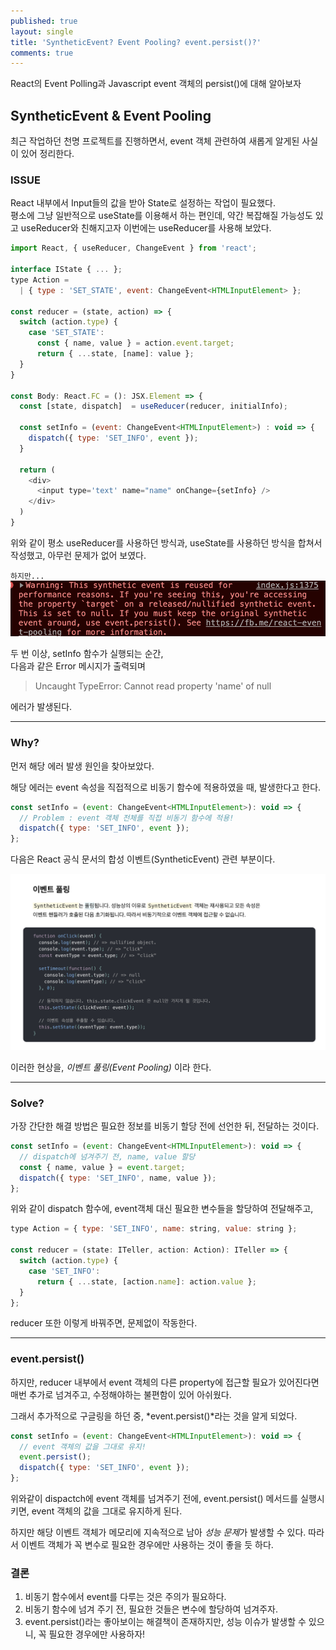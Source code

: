 ```yaml
---
published: true
layout: single
title: 'SyntheticEvent? Event Pooling? event.persist()?'
comments: true
---
```


React의 Event Polling과 Javascript event 객체의 persist()에 대해 알아보자

## SyntheticEvent & Event Pooling

최근 작업하던 천명 프로젝트를 진행하면서, event 객체 관련하여 새롭게 알게된 사실이 있어 정리한다.

### ISSUE

React 내부에서 Input들의 값을 받아 State로 설정하는 작업이 필요했다. <br>
평소에 그냥 일반적으로 useState를 이용해서 하는 편인데, 약간 복잡해질 가능성도 있고 useReducer와 친해지고자 이번에는 useReducer를 사용해 보았다.

```javascript
import React, { useReducer, ChangeEvent } from 'react';

interface IState { ... };
type Action =
  | { type : 'SET_STATE', event: ChangeEvent<HTMLInputElement> };

const reducer = (state, action) => {
  switch (action.type) {
    case 'SET_STATE':
      const { name, value } = action.event.target;
      return { ...state, [name]: value };
  }
}

const Body: React.FC = (): JSX.Element => {
  const [state, dispatch]  = useReducer(reducer, initialInfo);

  const setInfo = (event: ChangeEvent<HTMLInputElement>) : void => {
    dispatch({ type: 'SET_INFO', event });
  }

  return (
    <div>
      <input type='text' name="name" onChange={setInfo} />
    </div>
  )
}
```

위와 같이 평소 useReducer를 사용하던 방식과, useState를 사용하던 방식을 합쳐서 작성했고, 아무런 문제가 없어 보였다.

`하지만...`
![Error](https://raw.githubusercontent.com/gyeol1212/gyeol1212.github.io/master/_posts/assets/1106error.png)

두 번 이상, setInfo 함수가 실행되는 순간, <br>
다음과 같은 Error 메시지가 출력되며

> Uncaught TypeError: Cannot read property 'name' of null

에러가 발생된다.

---

### Why?

먼저 해당 에러 발생 원인을 찾아보았다. <br>

해당 에러는 event 속성을 직접적으로 비동기 함수에 적용하였을 때, 발생한다고 한다.

```javascript
const setInfo = (event: ChangeEvent<HTMLInputElement>): void => {
  // Problem : event 객체 전체를 직접 비동기 함수에 적용!
  dispatch({ type: 'SET_INFO', event });
};
```

다음은 React 공식 문서의 합성 이벤트(SyntheticEvent) 관련 부분이다.

![eventPooling](https://raw.githubusercontent.com/gyeol1212/gyeol1212.github.io/master/_posts/assets/eventPooling.png)

이러한 현상을, _이벤트 풀링(Event Pooling)_ 이라 한다.

---

### Solve?

가장 간단한 해결 방법은 필요한 정보를 비동기 할당 전에 선언한 뒤, 전달하는 것이다.

```javascript
const setInfo = (event: ChangeEvent<HTMLInputElement>): void => {
  // dispatch에 넘겨주기 전, name, value 할당
  const { name, value } = event.target;
  dispatch({ type: 'SET_INFO', name, value });
};
```

위와 같이 dispatch 함수에, event객체 대신 필요한 변수들을 할당하여 전달해주고,

```javascript
type Action = { type: 'SET_INFO', name: string, value: string };

const reducer = (state: ITeller, action: Action): ITeller => {
  switch (action.type) {
    case 'SET_INFO':
      return { ...state, [action.name]: action.value };
  }
};
```

reducer 또한 이렇게 바꿔주면, 문제없이 작동한다.

---

### event.persist()

하지만, reducer 내부에서 event 객체의 다른 property에 접근할 필요가 있어진다면 매번 추가로 넘겨주고, 수정해야하는 불편함이 있어 아쉬웠다.

그래서 추가적으로 구글링을 하던 중, *event.persist()*라는 것을 알게 되었다.

```javascript
const setInfo = (event: ChangeEvent<HTMLInputElement>): void => {
  // event 객체의 값을 그대로 유지!
  event.persist();
  dispatch({ type: 'SET_INFO', event });
};
```

위와같이 dispactch에 event 객체를 넘겨주기 전에, event.persist() 메서드를 실행시키면, event 객체의 값을 그대로 유지하게 된다.

하지만 해당 이벤트 객체가 메모리에 지속적으로 남아 *성능 문제*가 발생할 수 있다. 따라서 이벤트 객체가 꼭 변수로 필요한 경우에만 사용하는 것이 좋을 듯 하다.

### 결론

1. 비동기 함수에서 event를 다루는 것은 주의가 필요하다.
2. 비동기 함수에 넘겨 주기 전, 필요한 것들은 변수에 할당하여 넘겨주자.
3. event.persist()라는 좋아보이는 해결책이 존재하지만, 성능 이슈가 발생할 수 있으니, 꼭 필요한 경우에만 사용하자!
